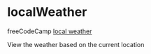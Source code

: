 # localWeather
freeCodeCamp [local weather](https://www.freecodecamp.org/challenges/show-the-local-weather)

View the weather based on the current location
